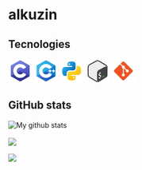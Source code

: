 # alkuzin

## Tecnologies
<a href="https://git-scm.com/" title="C"><img height="48" width="48" src="icons/c.png" /></a>
<a href="https://git-scm.com/" title="C++"><img height="48" width="48" src="icons/cpp.png" /></a>
<a href="https://python.org/" title="Python"><img height="48" width="48" src="icons/python.png" /></a>
<a href="https://git-scm.com/" title="Bash"><img height="48" width="48" src="icons/bash.png" /></a>
<a href="https://git-scm.com/" title="Git"><img height="48" width="48" src="icons/git.png" /></a>

## GitHub stats

<img align="center" src="https://github-readme-stats.vercel.app/api?username=alkuzin&show_icons=true&include_all_commits=true&theme=graywhite&hide_border=true" alt="My github stats"/>

<img align="center" src="https://github-readme-stats.vercel.app/api/top-langs/?username=alkuzin&layout=compact&graywhite&hide_border=true" /></a>

<img align="center" src="https://github-readme-streak-stats.herokuapp.com/?user=alkuzin&show_icons=true&locale=en&layout=compact&theme=graywhite&hide_border=true"/>